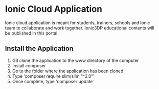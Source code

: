 # Ionic Cloud Application

Ionic cloud application is meant for students, trainers, schools and Ionic team to collaborate and work together.
Ionic3DP educational contents will be published in this portal.

## Install the Application

1. Git clone the application to the www directory of the computer
2. Install composer 
3. Go to the folder where the application has been cloned
4. Type 'composer require slim/slim "^3.0"'
5. Once complete, type 'composer update'